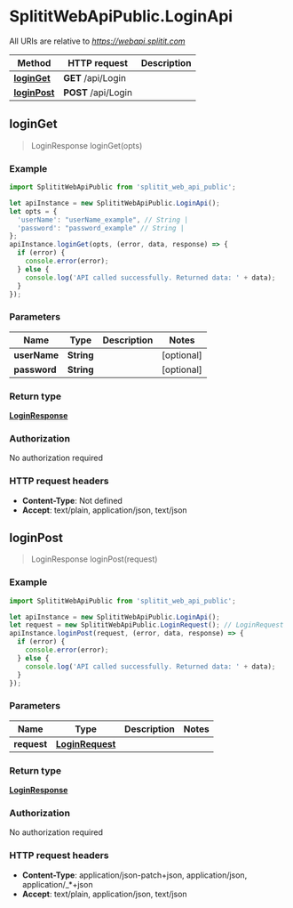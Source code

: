 # SplititWebApiPublic.LoginApi

All URIs are relative to *https://webapi.splitit.com*

Method | HTTP request | Description
------------- | ------------- | -------------
[**loginGet**](LoginApi.md#loginGet) | **GET** /api/Login | 
[**loginPost**](LoginApi.md#loginPost) | **POST** /api/Login | 



## loginGet

> LoginResponse loginGet(opts)



### Example

```javascript
import SplititWebApiPublic from 'splitit_web_api_public';

let apiInstance = new SplititWebApiPublic.LoginApi();
let opts = {
  'userName': "userName_example", // String | 
  'password': "password_example" // String | 
};
apiInstance.loginGet(opts, (error, data, response) => {
  if (error) {
    console.error(error);
  } else {
    console.log('API called successfully. Returned data: ' + data);
  }
});
```

### Parameters


Name | Type | Description  | Notes
------------- | ------------- | ------------- | -------------
 **userName** | **String**|  | [optional] 
 **password** | **String**|  | [optional] 

### Return type

[**LoginResponse**](LoginResponse.md)

### Authorization

No authorization required

### HTTP request headers

- **Content-Type**: Not defined
- **Accept**: text/plain, application/json, text/json


## loginPost

> LoginResponse loginPost(request)



### Example

```javascript
import SplititWebApiPublic from 'splitit_web_api_public';

let apiInstance = new SplititWebApiPublic.LoginApi();
let request = new SplititWebApiPublic.LoginRequest(); // LoginRequest | 
apiInstance.loginPost(request, (error, data, response) => {
  if (error) {
    console.error(error);
  } else {
    console.log('API called successfully. Returned data: ' + data);
  }
});
```

### Parameters


Name | Type | Description  | Notes
------------- | ------------- | ------------- | -------------
 **request** | [**LoginRequest**](LoginRequest.md)|  | 

### Return type

[**LoginResponse**](LoginResponse.md)

### Authorization

No authorization required

### HTTP request headers

- **Content-Type**: application/json-patch+json, application/json, application/_*+json
- **Accept**: text/plain, application/json, text/json

